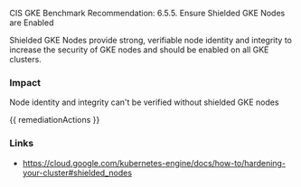 
CIS GKE Benchmark Recommendation: 6.5.5. Ensure Shielded GKE Nodes are Enabled

Shielded GKE Nodes provide strong, verifiable node identity and integrity to increase the security of GKE nodes and should be enabled on all GKE clusters.

### Impact
Node identity and integrity can't be verified without shielded GKE nodes

<!-- DO NOT CHANGE -->
{{ remediationActions }}

### Links
- https://cloud.google.com/kubernetes-engine/docs/how-to/hardening-your-cluster#shielded_nodes


